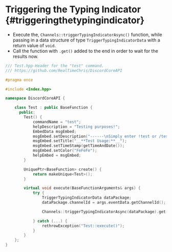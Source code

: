 Triggering the Typing Indicator {#triggeringthetypingindicator}
============
- Execute the, `Channels::triggerTypingIndicatorAsync()` function, while passing in a data structure of type `TriggerTypingIndicatorData` with a return value of `void`.
- Call the function with `.get()` added to the end in order to wait for the results now.

```cpp
/// Test.hpp-Header for the "test" command.
/// https://github.com/RealTimeChris/DiscordCoreAPI

#pragma once

#include <Index.hpp>

namespace DiscordCoreAPI {

	class Test : public BaseFunction {
	  public:
		Test() {
			commandName = "test";
			helpDescription = "Testing purposes!";
			EmbedData msgEmbed;
			msgEmbed.setDescription("------\nSimply enter !test or /test!\n------");
			msgEmbed.setTitle("__**Test Usage:**__");
			msgEmbed.setTimeStamp(getTimeAndDate());
			msgEmbed.setColor("FeFeFe");
			helpEmbed = msgEmbed;
		}

		UniquePtr<BaseFunction> create() {
			return makeUnique<Test>();
		}

		virtual void execute(BaseFunctionArguments& args) {
			try {
				TriggerTypingIndicatorData dataPackage;
				dataPackage.channelId = args.eventData.getChannelId();

				Channels::triggerTypingIndicatorAsync(dataPackage).get();

			} catch (...) {
				rethrowException("Test::execute()");
			}
		}
	};
}
```
